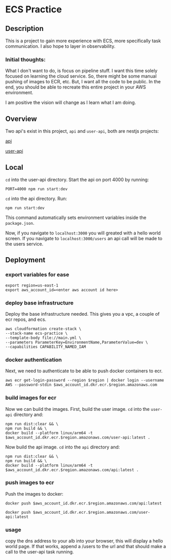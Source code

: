 # ECS Practice

## Description
This is a project to gain more experience with ECS, more specifically task communication. I also hope to layer in observability.

### Initial thoughts:
What I don't want to do, is focus on pipeline stuff. I want this time solely focused on learning the cloud service. So, there might be some manual pushing of images to ECR, etc. But, I want all the code to be public. In the end, you should be able to recreate this entire project in your AWS environment.

I am positive the vision will change as I learn what I am doing.

## Overview
Two api's exist in this project, `api` and `user-api`, both are nestjs projects:

[api](api/README.md)

[user-api](user-api/README.md)

## Local
`cd` into the user-api directory. Start the api on port 4000 by running:
```
PORT=4000 npm run start:dev
```

`cd` into the api directory. Run:
```
npm run start:dev
```

This command automatically sets environment variables inside the `package.json`.

Now, if you navigate to `localhost:3000` you will greated with a hello world screen. If you navigate to `localhost:3000/users` an api call will be made to the users service.

## Deployment

### export variables for ease
```
export region=us-east-1
export aws_account_id=<enter aws account id here>
```

### deploy base infrastructure
Deploy the base infrastructure needed. This gives you a vpc, a couple of ecr repos, and ecs.

```
aws cloudformation create-stack \
--stack-name ecs-practice \
--template-body file://main.yml \
--parameters ParameterKey=EnvironmentName,ParameterValue=dev \
--capabilities CAPABILITY_NAMED_IAM
```

### docker authentication
Next, we need to authenticate to be able to push docker containers to ecr.

```
aws ecr get-login-password --region $region | docker login --username AWS --password-stdin $aws_account_id.dkr.ecr.$region.amazonaws.com
```

### build images for ecr
Now we can build the images.
First, build the user image. `cd` into the `user-api` directory and:

```
npm run dist:clear && \
npm run build && \
docker build --platform linux/arm64 -t $aws_account_id.dkr.ecr.$region.amazonaws.com/user-api:latest .
```

Now build the api image. `cd` into the `api` directory and:

```
npm run dist:clear && \
npm run build && \
docker build --platform linux/arm64 -t $aws_account_id.dkr.ecr.$region.amazonaws.com/api:latest .
```

### push images to ecr

Push the images to docker:

```
docker push $aws_account_id.dkr.ecr.$region.amazonaws.com/api:latest
```

```
docker push $aws_account_id.dkr.ecr.$region.amazonaws.com/user-api:latest
```

### usage

copy the dns address to your alb into your browser, this will display a hello world page. If that works, append a /users to the url and that should make a call to the user-api task running.
